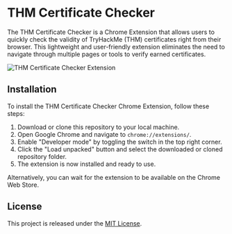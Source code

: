 # THM Certificate Checker

The THM Certificate Checker is a Chrome Extension that allows users to quickly check the validity of TryHackMe (THM) certificates right from their browser. This lightweight and user-friendly extension eliminates the need to navigate through multiple pages or tools to verify earned certificates.

![THM Certificate Checker Extension](images/thm-certificate-checker.png)

## Installation

To install the THM Certificate Checker Chrome Extension, follow these steps:

1. Download or clone this repository to your local machine.
2. Open Google Chrome and navigate to `chrome://extensions/`.
3. Enable "Developer mode" by toggling the switch in the top right corner.
4. Click the "Load unpacked" button and select the downloaded or cloned repository folder.
5. The extension is now installed and ready to use.

Alternatively, you can wait for the extension to be available on the Chrome Web Store.

## License

This project is released under the [MIT License](LICENSE).
